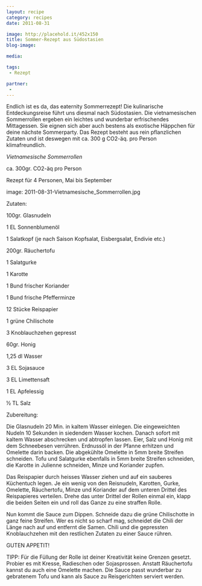 ```yaml
---
layout: recipe
category: recipes
date: 2011-08-31

image: http://placehold.it/452x150
title: Sommer-Rezept aus Südostasien
blog-image: 

media: 

tags:
 - Rezept

partner:
 - 
---
```


Endlich ist es da, das eaternity Sommerrezept! Die kulinarische Entdeckungsreise führt uns diesmal nach Südostasien. Die vietnamesischen Sommerrollen ergeben ein leichtes und wunderbar erfrischendes Mittagessen. Sie eignen sich aber auch bestens als exotische Häppchen für deine nächste Sommerparty. Das Rezept besteht aus rein pflanzlichen Zutaten und ist deswegen mit ca. 300 g CO2-äq. pro Person klimafreundlich.

*Vietnamesische Sommerrollen* 

ca. 300gr. CO2-äq pro Person

Rezept für 4 Personen, Mai bis September 

image: 2011-08-31-Vietnamesische_Sommerrollen.jpg

Zutaten:

100gr. Glasnudeln

1 EL Sonnenblumenöl

1 Salatkopf (je nach Saison Kopfsalat, Eisbergsalat, Endivie etc.)

200gr. Räuchertofu

1 Salatgurke

1 Karotte

1 Bund frischer Koriander

1 Bund frische Pfefferminze

12 Stücke Reispapier

1 grüne Chilischote

3 Knoblauchzehen gepresst

60gr. Honig

1,25 dl Wasser

3 EL Sojasauce

3 EL Limettensaft

1 EL Apfelessig

½ TL Salz

Zubereitung:

Die Glasnudeln 20 Min. in kaltem Wasser einlegen. Die eingeweichten Nudeln 10 Sekunden in siedendem Wasser kochen. Danach sofort mit kaltem Wasser abschrecken und abtropfen lassen. Eier, Salz und Honig mit dem Schneebesen verrühren. Erdnussöl in der Pfanne erhitzen und Omelette darin backen. Die abgekühlte Omelette in 5mm breite Streifen schneiden. Tofu und Salatgurke ebenfalls in 5mm breite Streifen schneiden, die Karotte in Julienne schneiden, Minze und Koriander zupfen.

Das Reispapier durch heisses Wasser ziehen und auf ein sauberes Küchentuch legen. Je ein wenig von den Reisnudeln, Karotten, Gurke, Omelette, Räuchertofu, Minze und Koriander auf dem unteren Drittel des Reispapieres verteilen. Drehe das unter Drittel der Rollen einmal ein, klapp die beiden Seiten ein und roll das Ganze zu eine straffen Rolle.

Nun kommt die Sauce zum Dippen. Schneide dazu die grüne Chilischotte in ganz feine Streifen. Wer es nicht so scharf mag, schneidet die Chili der Länge nach auf und entfernt die Samen. Chili und die gepressten Knoblauchzehen mit den restlichen Zutaten zu einer Sauce rühren.

GUTEN APPETIT!

TIPP: Für die Füllung der Rolle ist deiner Kreativität keine Grenzen gesetzt. Probier es mit Kresse, Radieschen oder Sojasprossen. Anstatt Räuchertofu kannst du auch eine Omelette machen. Die Sauce passt wunderbar zu gebratenem Tofu und kann als Sauce zu Reisgerichten serviert werden.

